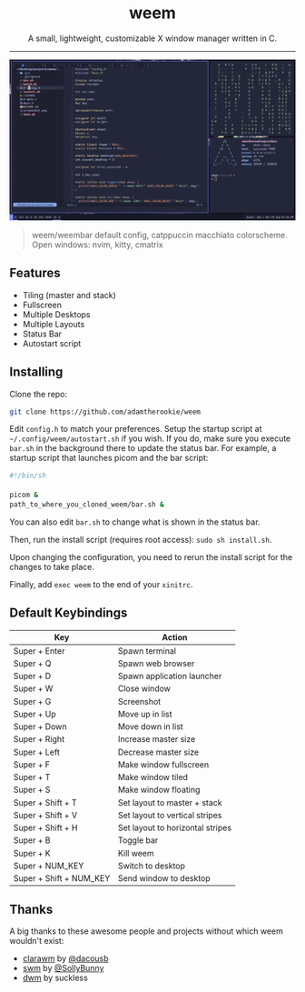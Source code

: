 <div style="text-align:center">
<h1>weem</h1>
A small, lightweight, customizable X window manager written in C.
</div>

<hr>

![screenshot](./screenshot.png)
> weem/weembar default config, catppuccin macchiato colorscheme. Open windows: nvim, kitty, cmatrix

## Features
- Tiling (master and stack)
- Fullscreen
- Multiple Desktops
- Multiple Layouts
- Status Bar
- Autostart script

## Installing
Clone the repo:
```sh
git clone https://github.com/adamtherookie/weem
```
Edit `config.h` to match your preferences. Setup the startup script at `~/.config/weem/autostart.sh` if you wish. If you do, make sure you execute `bar.sh` in the background there to update the status bar. For example, a startup script that launches picom and the bar script:

```sh
#!/bin/sh

picom &
path_to_where_you_cloned_weem/bar.sh &
```

You can also edit `bar.sh` to change what is shown in the status bar. 

Then, run the install script (requires root access): `sudo sh install.sh`.

Upon changing the configuration, you need to rerun the install script for the changes to take place. 

Finally, add `exec weem` to the end of your `xinitrc`.

## Default Keybindings
| Key | Action |
|-----|--------|
| Super + Enter | Spawn terminal |
| Super + Q | Spawn web browser |
| Super + D | Spawn application launcher |
| Super + W | Close window |
| Super + G | Screenshot |
| Super + Up | Move up in list |
| Super + Down | Move down in list |
| Super + Right | Increase master size |
| Super + Left | Decrease master size |
| Super + F | Make window fullscreen |
| Super + T | Make window tiled |
| Super + S | Make window floating |
| Super + Shift + T | Set layout to master + stack |
| Super + Shift + V | Set layout to vertical stripes |
| Super + Shift + H | Set layout to horizontal stripes |
| Super + B | Toggle bar |
| Super + K | Kill weem |
| Super + NUM_KEY | Switch to desktop |
| Super + Shift + NUM_KEY | Send window to desktop |

## Thanks
A big thanks to these awesome people and projects without which weem wouldn't exist:
- [clarawm](https://github.com/dacousb/clarawm) by [@dacousb](https://github.com/dacousb)
- [swm](https://github.com/SollyBunny/swm) by [@SollyBunny](https://github.com/SollyBunny)
- [dwm](https://dwm.suckless.org/) by suckless
